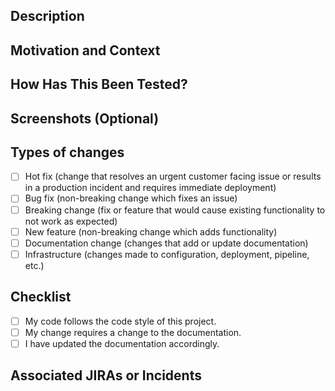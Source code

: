<!--- Provide a general summary of your changes in the Title above -->

## Description

<!--- Describe your changes in detail -->

## Motivation and Context

<!--- Why is this change required? What problem does it solve? -->

## How Has This Been Tested?

<!--- Please describe in detail how you tested your changes. -->
<!--- Include details of your testing environment, tests ran to see how -->
<!--- your change affects other areas of the code, etc. -->

## Screenshots (Optional)

<!--- include if appropriate -->

## Types of changes

<!--- What types of changes does your code introduce? Put an `x` in all the boxes that apply: -->

- [ ] Hot fix (change that resolves an urgent customer facing issue or results in a production incident and requires immediate deployment)
- [ ] Bug fix (non-breaking change which fixes an issue)
- [ ] Breaking change (fix or feature that would cause existing functionality to not work as expected)
- [ ] New feature (non-breaking change which adds functionality)
- [ ] Documentation change (changes that add or update documentation)
- [ ] Infrastructure (changes made to configuration, deployment, pipeline, etc.)

## Checklist

<!--- Go over all the following points, and put an `x` in all the boxes that apply. -->
<!--- If you're unsure about any of these, don't hesitate to ask. We're here to help! -->

- [ ] My code follows the code style of this project.
- [ ] My change requires a change to the documentation.
- [ ] I have updated the documentation accordingly.

## Associated JIRAs or Incidents

<!--- Add any associated JIRA or Incident tickets to this MR. -->